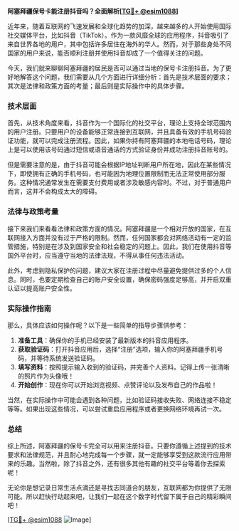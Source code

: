 **阿塞拜疆保号卡能注册抖音吗？全面解析[[TG💪+ @esim1088](https://t.me/s/esim1088)]**

近年来，随着互联网的飞速发展和全球化趋势的加深，越来越多的人开始使用国际社交媒体平台，比如抖音（TikTok）。作为一款风靡全球的应用程序，抖音吸引了来自世界各地的用户，其中包括许多居住在海外的华人。然而，对于那些身处不同国家的用户来说，能否顺利注册并使用抖音却成了一个值得关注的问题。

今天，我们就来聊聊阿塞拜疆的居民是否可以通过当地的保号卡注册抖音。为了更好地解答这个问题，我们需要从几个方面进行详细分析：首先是技术层面的要求；其次是法律和政策方面的考量；最后则是实际操作中的具体步骤。

### 技术层面

首先，从技术角度来看，抖音作为一个国际化的社交平台，理论上支持全球范围内的用户注册。只要用户的设备能够正常连接到互联网，并且具备有效的手机号码验证功能，就可以完成注册流程。因此，如果你持有阿塞拜疆的本地电话号码，理论上是可以使用该号码通过短信或语音通话的方式验证身份并成功注册抖音账号的。

但是需要注意的是，由于抖音可能会根据IP地址判断用户所在地，因此在某些情况下，即使拥有正确的手机号码，也可能因为地理位置限制而无法正常使用部分服务。这种情况通常发生在需要支付费用或者涉及敏感内容时。不过，对于普通用户而言，这并不会构成太大的障碍。

### 法律与政策考量

接下来我们来看看法律和政策方面的情况。阿塞拜疆是一个相对开放的国家，在互联网接入方面并没有过于严格的限制。然而，任何国家都会对网络活动有一定的监管措施，特别是在涉及到国家安全和社会稳定的问题上。因此，我们在使用抖音等国外平台时，应当遵守当地的法律法规，不得从事任何违法活动。

此外，考虑到隐私保护的问题，建议大家在注册过程中尽量避免提供过多的个人信息。同时，也要定期检查自己的账户安全设置，确保密码强度足够高，并开启双重认证以提高账户安全性。

### 实际操作指南

那么，具体应该如何操作呢？以下是一些简单的指导步骤供参考：

1. **准备工具**：确保你的手机已经安装了最新版本的抖音应用程序。
2. **获取验证码**：打开抖音应用后，选择“注册”选项，输入你的阿塞拜疆手机号码，并等待系统发送验证码。
3. **填写资料**：按照提示输入收到的验证码，并完善个人资料。记得上传一张清晰的照片作为头像哦！
4. **开始创作**：现在你可以开始浏览视频、点赞评论以及发布自己的作品啦！

当然，在实际操作中可能会遇到各种问题，比如验证码接收失败、网络连接不稳定等等。如果出现这些情况，可以尝试重启应用程序或者更换网络环境再试一次。

### 总结

综上所述，阿塞拜疆的保号卡完全可以用来注册抖音。只要你遵循上述提到的技术要求和法律规范，并且耐心地完成每一个步骤，就一定能够享受到这款流行应用带来的乐趣。当然啦，除了抖音之外，还有很多其他有趣的社交平台等着你去探索呢！

无论你是想记录日常生活点滴还是寻找志同道合的朋友，互联网都为你提供了无限可能。所以赶快行动起来吧，让我们一起在这个数字时代留下属于自己的精彩瞬间吧！

[[TG💪+ @esim1088](https://t.me/s/esim1088) ![Image](https://i.postimg.cc/4NQfJmqS/Snipaste-2025-05-13-00-14-12.png)]
